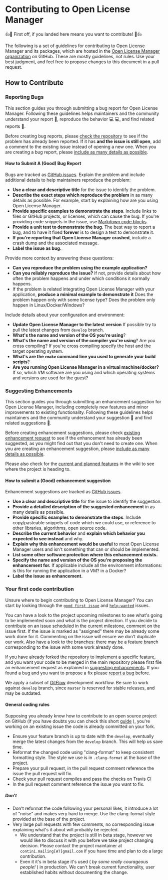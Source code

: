 Contributing to Open License Manager
==========
:+1::tada: First off, if you landed here means you want to contribute! :tada::+1:

The following is a set of guidelines for contributing to Open License Manager and its packages, which are hosted in the [Open License Manager organization](https://github.com/open-license-manager) on GitHub. These are mostly guidelines, not rules. Use your best judgment, and feel free to propose changes to this document in a pull request.

## How to Contribute

### Reporting Bugs

This section guides you through submitting a bug report for Open License Manager. Following these guidelines helps maintainers and the community understand your report :pencil:, reproduce the behavior :computer: :computer:, and find related reports :mag_right:.

Before creating bug reports, please [check the repository](https://github.com/open-license-manager/open-license-manager/issues) to see if the problem has already been reported. If it has **and the issue is still open**, add a comment to the existing issue instead of opening a new one. When you are creating a bug report, please [include as many details as possible](#how-do-i-submit-a-good-bug-report). 

#### How to Submit A (Good) Bug Report

Bugs are tracked as [GitHub issues](https://guides.github.com/features/issues/). Explain the problem and include additional details to help maintainers reproduce the problem:

*  **Use a clear and descriptive title** for the issue to identify the problem.
*  **Describe the exact steps which reproduce the problem** in as many details as possible. For example, start by explaining how are you using Open License Manager. 
*  **Provide specific examples to demonstrate the steps**. Include links to files or GitHub projects, or licenses, which can cause the bug. If you're providing code snippets in the issue, use [Markdown code blocks](https://help.github.com/articles/markdown-basics/#multiple-lines). 
*  **Provide a unit test to demonstrate the bug**. The best way to report a bug, and to have it fixed **forever** is to design a test to demonstrate it. 
*  **If you're reporting that Open License Manager crashed**, include a crash dump and the associated message. 
*  **Label the issue as bug.**

Provide more context by answering these questions:

*  **Can you reproduce the problem using the example application?**
*  **Can you reliably reproduce the issue?** If not, provide details about how often the problem happens and under which conditions it normally happens.
*  If the problem is related integrating Open License Manager with your application, **produce a minimal example to demonstrate it** Does the problem happen only with some license type? Does the problem only happen in Linux/Docker/Windows?

Include details about your configuration and environment:

*  **Update Open License Manager to the latest version** If possible try to pull the latest changes from `develop` branch.
*  **What's the name and version of the OS you're using**?
*  **What's the name and version of the compiler you're using**? Are you cross compiling? If you're cross compiling specify the host and the target operating system.
*  **What's are the `cmake` command line you used to generate your build scripts**? 
*  **Are you running Open License Manager in a virtual machine/docker?** If so, which VM software are you using and which operating systems and versions are used for the guest?

### Suggesting Enhancements

This section guides you through submitting an enhancement suggestion for Open License Manager, including completely new features and minor improvements to existing functionality. Following these guidelines helps maintainers and the community understand your suggestion :pencil: and find related suggestions :mag_right:.

Before creating enhancement suggestions, please check [existing enhancement request](https://github.com/open-license-manager/open-license-manager/issues?utf8=%E2%9C%93&q=is%3Aissue+label%3Aenhancement) to see if the enhancement has already been suggested, as you might find out that you don't need to create one. When you are creating an enhancement suggestion, please [include as many details as possible](#how-do-i-submit-a-good-enhancement-suggestion). 

Please also check for the [current and planned features](https://github.com/open-license-manager/open-license-manager/wiki/features) in the wiki to see where the project is heading to.

#### How to submit a (Good) enhancement suggestion

Enhancement suggestions are tracked as [GitHub issues](https://guides.github.com/features/issues/). 

*  **Use a clear and descriptive title** for the issue to identify the suggestion.
*  **Provide a detailed description of the suggested enhancement** in as many details as possible.
*  **Provide specific examples to demonstrate the steps**. Include copy/pasteable snippets of code which we could use, or reference to other libraries, algorithms, open source code.
*  **Describe the current behavior** and **explain which behavior you expected to see instead** and why.
*  **Explain why this enhancement would be useful** to most Open License Manager users and isn't something that can or should be implemented.
*  **List some other software protection where this enhancement exists.**
*  **Specify the name and version of the OS you're proposing the enhancement for.** If applicable include all the environment informations: is this for running the application in a VM? in a Docker?
*  **Label the issue as enhancement.**

### Your first code contribution

Unsure where to begin contributing to Open License Manager? You can start by looking through the [`good first issue`](https://github.com/open-license-manager/open-license-manager/issues?utf8=%E2%9C%93&q=is%3Aissue+is%3Aopen+label%3A%22good+first+issue%22) and [`help-wanted`](https://github.com/open-license-manager/open-license-manager/issues?q=is%3Aissue+is%3Aopen+label%3A%22help+wanted%22) issues. 

You can have a look to the project upcoming milestones to see what's going to be implemented soon and what is the project direction. If you decide to contribute on an issue scheduled in the current milestone, comment on the issue first. If the issue is marked as "assigned" there may be already some work done for it. Commenting on the issue will ensure we don't duplicate our work. Also have a look to the branches:  there may be a feature branch corresponding to the issue with some work already done.   

If you have already forked the repository to implement a specific feature, and you want your code to be merged in the main repository please first file an enhancement request as explained in [suggesting enhancements](#suggesting-enhancements). If you found a bug and you want to propose a fix please [report a bug](#reporting-bugs) before.

We apply a subset of [GitFlow](https://nvie.com/posts/a-successful-git-branching-model) development workflow. Be sure to work against `develop` branch, since `master` is reserved for stable releases, and may be outdated.
 
#### General coding rules

Supposing you already know how to contribute to an open source project on GitHub (if you have doubts you can check this short [guide](https://git-scm.com/book/en/v2/GitHub-Contributing-to-a-Project) ), you're working on an existing issue the code is already committed on your fork.

*  Ensure your feature branch is up to date with the `develop`, eventually merge the latest changes from the `develop` branch. This will help us save time.
*  Reformat the changed code using "clang-format" to keep consistent formatting style. The style we use is in `.clang-format` at the base of the project.
*  Prepare your pull request, in the pull request comment reference the issue the pull request will fix.
*  Check your pull request compiles and pass the checks on Travis CI
*  In the pull request comment reference the issue you want to fix.

##### Don't
*  Don't reformat the code following your personal likes, it introduce a lot of "noise" and makes very hard to merge. Use the clang-format style provided at the base of the project.
*  Very large pull requests with few comments, no corresponding issue explaining what's it about will probably be rejected.
   *  We understand that the project is still in beta stage, however we would like to discuss it with you before we take project changing decision. Please contact the project maintainer at `contini.mailing[AT]gmail.com` if you have time and plan to do a large contribution.
   *  Even it it's in beta stage it's used ( _by some really courageous people!_ ) in production. We can't break current functionality, user established habits without documenting the change.

  